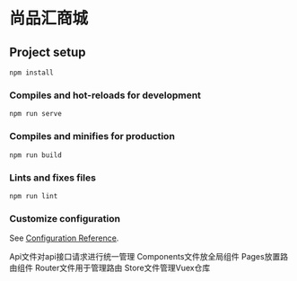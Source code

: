 # 尚品汇商城

## Project setup
```
npm install
```

### Compiles and hot-reloads for development
```
npm run serve
```

### Compiles and minifies for production
```
npm run build
```

### Lints and fixes files
```
npm run lint
```

### Customize configuration
See [Configuration Reference](https://cli.vuejs.org/config/).

Api文件对api接口请求进行统一管理
Components文件放全局组件
Pages放置路由组件
Router文件用于管理路由
Store文件管理Vuex仓库


